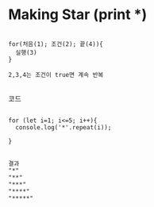 # Making Star (print *)

<pre>
<code>
for(처음(1); 조건(2); 끝(4)){
  실행(3)
}

2,3,4는 조건이 true면 계속 반복
</code>
</pre>

코드
<pre>
<code>
for (let i=1; i<=5; i++){
  console.log('*'.repeat(i));
  
}


결과
"*"
"**"
"***"
"****"
"*****"
</code>
</pre>
